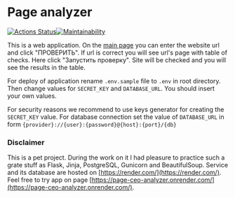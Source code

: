 # Page analyzer
[![Actions Status](https://github.com/Vadimhungry/python-project-83/actions/workflows/hexlet-check.yml/badge.svg)](https://github.com/Vadimhungry/python-project-83/actions)[![Maintainability](https://api.codeclimate.com/v1/badges/ee3b93ed4c4eec53bfc5/maintainability)](https://codeclimate.com/github/Vadimhungry/python-project-83/maintainability)

This is a web application. 
On the [main page](https://page-ceo-analyzer.onrender.com/) you can enter the website url and click "ПРОВЕРИТЬ". If url is correct you will see url's page with table of checks. Here click "Запустить проверку". Site will be checked and you will see the results in the table.

For deploy of application rename `.env.sample` file to `.env` in root directory. 
Then change values for `SECRET_KEY` and `DATABASE_URL`. You should insert your own values.  

For security reasons we recommend to use keys generator for creating the `SECRET_KEY` value.
For database connection set the value of `DATABASE_URL` in form `{provider}://{user}:{password}@{host}:{port}/{db}`

### Disclaimer
This is a pet project. 
During the work on it I had pleasure to practice such a grate stuff as Flask, Jinja, PostgreSQL, Gunicorn and BeautifulSoup. Service and its database are hosted on [https://render.com/](https://render.com/).
Feel free to try app on page 
[https://page-ceo-analyzer.onrender.com/](https://page-ceo-analyzer.onrender.com/). 